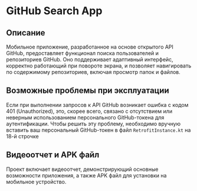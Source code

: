 # GitHub Search App

## Описание

Мобильное приложение, разработанное на основе открытого API GitHub, предоставляет функционал поиска пользователей и репозиториев GitHub. Оно поддерживает адаптивный интерфейс, корректно работающий при повороте экрана, и позволяет навигировать по содержимому репозиториев, включая просмотр папок и файлов.

## Возможные проблемы при эксплуатации

Если при выполнении запросов к API GitHub возникает ошибка с кодом 401 (Unauthorized), это, скорее всего, связано с отсутствием или неверным использованием персонального GitHub-токена для аутентификации. Чтобы решить эту проблему, необходимо вручную вставить ваш персональный GitHub-токен в файл `RetrofitInstance.kt` на 18-й строчке

## Видеоотчет и APK файл

Проект включает видеоотчет, демонстрирующий основные возможности приложения, а также APK файл для установки на мобильное устройство.